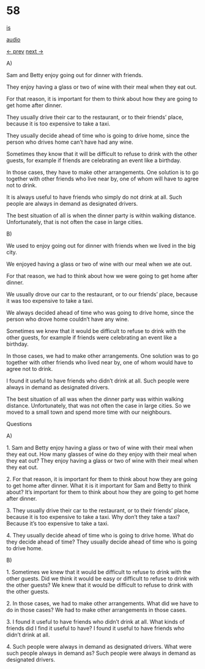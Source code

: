 # 58

[is](../is/story_58.md)

[audio](../audio/story_58.mp3)

[← prev](../en/story_57.md)
[next →](../en/story_59.md)

A\)

Sam and Betty enjoy going out for dinner with friends.

They enjoy having a glass or two of wine with their meal when they eat
out.

For that reason, it is important for them to think about how they are
going to get home after dinner.

They usually drive their car to the restaurant, or to their friends’
place, because it is too expensive to take a taxi.

They usually decide ahead of time who is going to drive home, since the
person who drives home can’t have had any wine.

Sometimes they know that it will be difficult to refuse to drink with
the other guests, for example if friends are celebrating an event like a
birthday.

In those cases, they have to make other arrangements. One solution is to
go together with other friends who live near by, one of whom will have
to agree not to drink.

It is always useful to have friends who simply do not drink at all. Such
people are always in demand as designated drivers.

The best situation of all is when the dinner party is within walking
distance. Unfortunately, that is not often the case in large cities.

B\)

We used to enjoy going out for dinner with friends when we lived in the
big city.

We enjoyed having a glass or two of wine with our meal when we ate out.

For that reason, we had to think about how we were going to get home
after dinner.

We usually drove our car to the restaurant, or to our friends’ place,
because it was too expensive to take a taxi.

We always decided ahead of time who was going to drive home, since the
person who drove home couldn’t have any wine.

Sometimes we knew that it would be difficult to refuse to drink with the
other guests, for example if friends were celebrating an event like a
birthday.

In those cases, we had to make other arrangements. One solution was to
go together with other friends who lived near by, one of whom would have
to agree not to drink.

I found it useful to have friends who didn’t drink at all. Such people
were always in demand as designated drivers.

The best situation of all was when the dinner party was within walking
distance. Unfortunately, that was not often the case in large cities. So
we moved to a small town and spend more time with our neighbours.

Questions

A\)

1\. Sam and Betty enjoy having a glass or two of wine with their meal
when they eat out. How many glasses of wine do they enjoy with their
meal when they eat out? They enjoy having a glass or two of wine with
their meal when they eat out.

2\. For that reason, it is important for them to think about how they
are going to get home after dinner. What it is it important for Sam and
Betty to think about? It’s important for them to think about how they
are going to get home after dinner.

3\. They usually drive their car to the restaurant, or to their friends’
place, because it is too expensive to take a taxi. Why don’t they take a
taxi? Because it’s too expensive to take a taxi.

4\. They usually decide ahead of time who is going to drive home. What
do they decide ahead of time? They usually decide ahead of time who is
going to drive home.

B\)

1\. Sometimes we knew that it would be difficult to refuse to drink with
the other guests. Did we think it would be easy or difficult to refuse
to drink with the other guests? We knew that it would be difficult to
refuse to drink with the other guests.

2\. In those cases, we had to make other arrangements. What did we have
to do in those cases? We had to make other arrangements in those cases.

3\. I found it useful to have friends who didn’t drink at all. What
kinds of friends did I find it useful to have? I found it useful to have
friends who didn’t drink at all.

4\. Such people were always in demand as designated drivers. What were
such people always in demand as? Such people were always in demand as
designated drivers.
